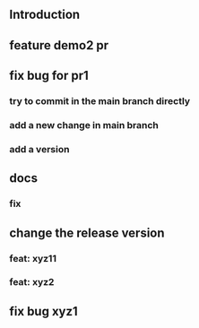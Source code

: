 ## Introduction

## feature demo2 pr

## fix bug for pr1

### try to commit in the main branch directly

### add a new change in main branch

### add a version

## docs 

### fix

## change the release version

### feat: xyz11

### feat: xyz2

## fix bug xyz1
